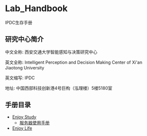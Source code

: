 # Lab_Handbook
IPDC生存手册

## 研究中心简介

中文全称: 西安交通大学智能感知与决策研究中心

英文全称: Intelligent Perception and Decision Making Center of Xi'an Jiaotong University

英文缩写: IPDC

地址: 中国西部科技创新港4号巨构（泓理楼）5楼5180室

## 手册目录

- [Enjoy Study](./enjoy_study/README.md)
  - [服务器使用手册](./enjoy_study/server_handbook.md)
- [Enjoy Life](enjoy_life/README.md)
